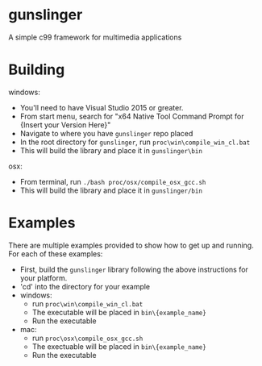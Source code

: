 # gunslinger

A simple c99 framework for multimedia applications

# Building

windows: 
  - You'll need to have Visual Studio 2015 or greater.
  - From start menu, search for "x64 Native Tool Command Prompt for {Insert your Version Here}"
  - Navigate to where you have `gunslinger` repo placed
  - In the root directory for `gunslinger`, run `proc\win\compile_win_cl.bat`
  - This will build the library and place it in `gunslinger\bin`
  
 osx: 
  - From terminal, run `./bash proc/osx/compile_osx_gcc.sh`
  - This will build the library and place it in `gunslinger/bin`

# Examples

There are multiple examples provided to show how to get up and running. For each of these examples: 
  - First, build the `gunslinger` library following the above instructions for your platform.
  - 'cd' into the directory for your example
  - windows: 
    - run `proc\win\compile_win_cl.bat`
    - The executable will be placed in `bin\{example_name}`
    - Run the executable
  - mac: 
    - run `proc\osx\compile_osx_gcc.sh`
    - The exectuable will be placed in `bin\{example_name}`
    - Run the executable
